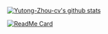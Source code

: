 
<!--
**Yutong-Zhou-cv/Yutong-Zhou-cv** is a ✨ _special_ ✨ repository because its `README.md` (this file) appears on your GitHub profile.

### Hi there 👋

Here are some ideas to get you started:

- 🔭 I’m currently working on Text-to-Image Synthesis.
- 🌱 I’m currently learning on Transformer, BERT and GPT.
- 👯 I’m looking to collaborate on ...
- 🤔 I’m looking for help with ...
- 💬 Ask me about ...
- 📫 How to reach me: ...
- 😄 Pronouns: ...
- ⚡ Fun fact: ...
-->

[![Yutong-Zhou-cv's github stats](https://github-readme-stats.vercel.app/api?username=Yutong-Zhou-cv&show_icons=true&theme=dracula)](https://github.com/Yutong-Zhou-cv/Yutong-Zhou-cv)

[![ReadMe Card](https://github-readme-stats.vercel.app/api/pin/?username=Yutong-Zhou-cv&repo=awesome-Text-to-Image&theme=dracula)](https://github.com/Yutong-Zhou-cv/awesome-Text-to-Image)

 

